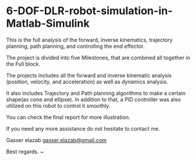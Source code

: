 # 6-DOF-DLR-robot-simulation-in-Matlab-Simulink
This is the full analysis of the forward, inverse kinematics, trajectory planning, path planning, and controlling the end effector.

The project is divided into five Milestones, that are combined all together in the Full block.

The projects includes all the forward and inverse kinematic analysis (position, velocity, and acceleration) as well as dynamics analysis. 

It also includes Trajectory and Path planning algorithms to make a certain shape(as cone and ellipse). In addition to that, a PID controller was also utilized on this robot to control it smoothly. 

You can check the final report for more illustration.

If you need any more assistance do not hesitate to contact me. 

Gasser elazab
gasser.elazab@gmail.com

Best regards.
~
